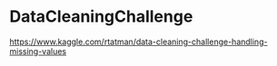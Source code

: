 # DataCleaningChallenge
https://www.kaggle.com/rtatman/data-cleaning-challenge-handling-missing-values
